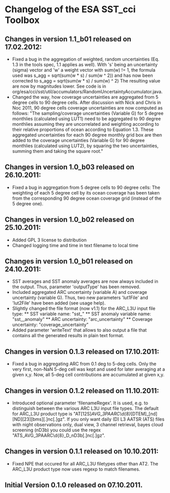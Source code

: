 # Changelog of the ESA SST_cci Toolbox

## Changes in version 1.1_b01 released on 17.02.2012:

* Fixed a bug in the aggregation of weighted, random uncertainties (Eq. 1.3 in the tools spec, 1.1 applies as well).
  With 's' being an uncertainty (sigma) vector and 'w' a weight vector with sum(w) != 1, the formula used was
    s_agg = sqrt(sum(w * s) / sum(w ^ 2))
  and has now been corrected to
    s_agg = sqrt(sum(w * s) / sum(w) ^ 2)
  The resulting value are now by magnitudes lower.
  See code is in org/esa/cci/sst/util/accumulators/RandomUncertaintyAccumulator.java.
* Changed the way, how coverage uncertainties are aggregated from 5 degree cells to 90 degree cells. After discussion
  with Nick and Chris in Noc 2011, 90 degree cells coverage uncertainties are now computed as follows:
  "The sampling/coverage uncertainties (Variable G) for 5 degree monthlies (calculated using LUT1) need to be
  aggregated to 90 degree monthlies assuming they are uncorrelated and weighting according to their relative
  proportions of ocean according to Equation 1.3. These aggregated uncertainties for each 90 degree monthly grid box
  are then added to the coverage uncertainties (Variable G) for 90 degree monthlies (calculated using LUT2), by
  squaring the two uncertainties, summing them and taking the square root."

## Changes in version 1.0_b03 released on 26.10.2011:

* Fixed a bug in aggregation from 5 degree cells to 90 degree cells: The weighting of each 5 degree cell by its ocean
  coverage has been taken from the corresponding 90 degree ocean coverage grid (instead of the 5 degree one).

## Changes in version 1.0_b02 released on 25.10.2011:

* Added GPL 3 license to distribution
* Changed logging time and time in text filename to local time

## Changes in version 1.0_b01 released on 24.10.2011:

* SST averages and SST anomaly averages are now always included in the output.
  Thus, parameter 'outputType' has been removed.
* Included aggregated ARC uncertainty (variable A) and coverage uncertainty (variable G).
  Thus, two new parameters 'lut1File' and 'lut2File' have been added (see usage help).
* Slightly changed the file format (now v1.1) for the ARC_L3U input file type:
** SST variable name:         "sst_<sstDepth>"
** SST anomaly variable name: "sst_<sstDepth>_anomaly"
** ARC uncertainty:           "arc_uncertainty"
** Coverage uncertainty:      "coverage_uncertainty"
* Added parameter 'writeText' that allows to also output a file that contains all the
  generated results in plain text format.

## Changes in version 0.1.3 released on 17.10.2011:

* Fixed a bug in aggregating ARC from 0.1 deg to 5-deg cells. Only the very first, non-NaN
  5-deg cell was kept and used for later averaging at a given x,y. Now, all 5-deg cell
  contributions are accumulated at given x,y.

## Changes in version 0.1.2 released on 11.10.2011:

* Introduced optional parameter 'filenameRegex'. It is used, e.g. to distinguish between
  the various ARC L3U input file types. The default for ARC_L3U product type is
  "AT[12S]_AVG_3PAARC\\d{8}_[DTEM]_[nd][ND][23][bms][.]nc[.]gz". If you only want
  daily (D) L3 AATSR (ATS) files with night observations only, dual view, 3 channel retrieval,
  bayes cloud screening (nD3b) you could use the regex "ATS_AVG_3PAARC\\d{8}_D_nD3b[.]nc[.]gz".

## Changes in version 0.1.1 released on 10.10.2011:

* Fixed NPE that occured for all ARC_L3U filetypes other than AT2. The ARC_L3U product type
  now uses regexp to match filenames.


## Initial Version 0.1.0 released on 07.10.2011.
